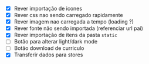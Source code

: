 - [x] Rever importação de icones
- [x] Rever css nao sendo carregado rapidamente
- [x] Rever imagem nao carregada a tempo (loading ?)
- [x] Rever fonte não sendo importada (referenciar url pai)
- [x] Rever importação de itens da pasta `static`
- [ ] Botão para alterar light/dark mode
- [ ] Botão download de curriculo
- [x] Transferir dados para stores